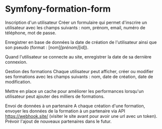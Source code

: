 # Symfony-formation-form
Inscription d'un utilisateur
Créer un formulaire qui permet d'inscrire un utilisateur avec les champs suivants : nom, prénom, email, numéro de téléphone, mot de passe.

Enregistrer en base de données la date de création de l'utilisateur ainsi que son pseudo (format : [nom]_[prénom]_[id]).

Quand l'utilisateur se connecte au site, enregistrer la date de sa dernière connexion.

Gestion des formations
Chaque utilisateur peut afficher, créer ou modifier ses formations avec les champs suivants : nom, date de création, date de modification.

Mettre en place un cache pour améliorer les performances lorsqu'un utilisateur peut ajouter des milliers de formations.

Envoi de données à un partenaire
A chaque création d'une formation, envoyer les données de la formation à un partenaire via API https://webhook.site/ (visiter le site avant pour avoir une url avec un token). Prévoir l'ajout de nouveaux partenaires dans le futur.
